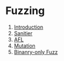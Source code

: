 Fuzzing
===


1. [Introduction](./1.Introduction.md)
2. [Sanitier](./2.Sanitizer.md)
3. [AFL](3.AFL.md)
4. [Mutation](4.Mutation.md)
5. [Binanry-only Fuzz](5.Binanry-only%20Fuzz.md)



